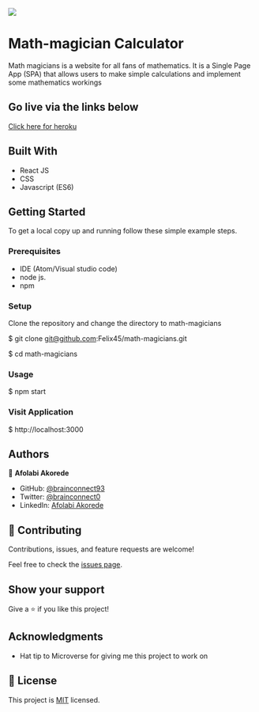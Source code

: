 [![](https://img.shields.io/badge/Microverse-Afolabi%20Akorede-blueviolet)](https://github.com/brainconnect93)

# Math-magician Calculator

Math magicians is a website for all fans of mathematics. It is a Single Page App (SPA) that allows users to make simple calculations and implement some mathematics workings

## Go live via the links below

[Click here for heroku](https://adding-machine.herokuapp.com/)


## Built With

- React JS
- CSS
- Javascript (ES6)

## Getting Started

To get a local copy up and running follow these simple example steps.

### Prerequisites
- IDE (Atom/Visual studio code)
- node js.
- npm

### Setup
Clone the repository and change the directory to math-magicians

  $ git clone git@github.com:Felix45/math-magicians.git

  $ cd math-magicians

### Usage
  $ npm start

### Visit Application
  $ http://localhost:3000

## Authors

👤 **Afolabi Akorede**

- GitHub: [@brainconnect93](https://github.com/brainconnect93)
- Twitter: [@brainconnect0](https://twitter.com/brainconnect0)
- LinkedIn: [Afolabi Akorede](https://linkedin.com/in/brainconnect93)


## 🤝 Contributing

Contributions, issues, and feature requests are welcome!

Feel free to check the [issues page](../../issues/).

## Show your support

Give a ⭐️ if you like this project!

## Acknowledgments

- Hat tip to Microverse for giving me this project to work on

## 📝 License

This project is [MIT](./MIT.md) licensed.

